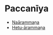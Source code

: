

# Paccanīya

* [Naārammaṇa](Paccaniya/Naarammana.md)
* [Hetu-ārammaṇa](Paccaniya/Hetu-arammana.md)



